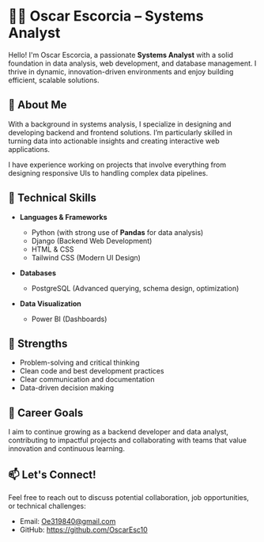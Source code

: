 # 👨‍💻 Oscar Escorcia – Systems Analyst

Hello! I'm Oscar Escorcia, a passionate **Systems Analyst** with a solid foundation in data analysis, web development, and database management. I thrive in dynamic, innovation-driven environments and enjoy building efficient, scalable solutions.

## 🚀 About Me

With a background in systems analysis, I specialize in designing and developing backend and frontend solutions. I’m particularly skilled in turning data into actionable insights and creating interactive web applications.

I have experience working on projects that involve everything from designing responsive UIs to handling complex data pipelines.

## 🧰 Technical Skills

- **Languages & Frameworks**  
  - Python (with strong use of **Pandas** for data analysis)  
  - Django (Backend Web Development)  
  - HTML & CSS  
  - Tailwind CSS (Modern UI Design)

- **Databases**  
  - PostgreSQL (Advanced querying, schema design, optimization)

- **Data Visualization**  
  - Power BI (Dashboards)

## 🧠 Strengths

- Problem-solving and critical thinking
- Clean code and best development practices
- Clear communication and documentation
- Data-driven decision making

## 💼 Career Goals

I aim to continue growing as a backend developer and data analyst, contributing to impactful projects and collaborating with teams that value innovation and continuous learning.

## 📫 Let's Connect!

Feel free to reach out to discuss potential collaboration, job opportunities, or technical challenges:

- Email: Oe319840@gmail.com  
- GitHub: https://github.com/OscarEsc10
